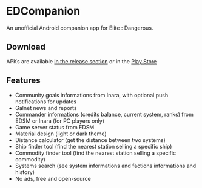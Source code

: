 # EDCompanion

An unofficial Android companion app for Elite : Dangerous.

## Download

APKs are available [in the release section](https://github.com/corenting/EDCompanion/releases) or in the [Play Store](https://play.google.com/store/apps/details?id=fr.corenting.edcompanion)

## Features

- Community goals informations from Inara, with optional push notifications for updates
- Galnet news and reports
- Commander informations (credits balance, current system, ranks) from EDSM or Inara (for PC players only)
- Game server status from EDSM
- Material design (light or dark theme)
- Distance calculator (get the distance between two systems)
- Ship finder tool (find the nearest station selling a specific ship)
- Commodity finder tool (find the nearest station selling a specific commodity)
- Systems search (see system informations and factions informations and history)
- No ads, free and open-source
